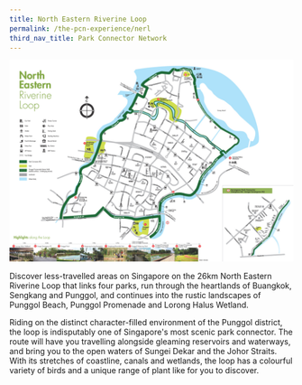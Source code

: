 ```yaml
---
title: North Eastern Riverine Loop
permalink: /the-pcn-experience/nerl
third_nav_title: Park Connector Network
---
```

![Alt text for image on Isomer site](/images/NERL%20MAP.jpeg)


Discover less-travelled areas on Singapore on the 26km North Eastern Riverine Loop that links four parks, run through the heartlands of Buangkok, Sengkang and Punggol, and continues into the rustic landscapes of Punggol Beach, Punggol Promenade and Lorong Halus Wetland.

Riding on the distinct character-filled environment of the Punggol district, the loop is indisputably one of Singapore's most scenic  park connector. The route will have you travelling alongside gleaming reservoirs and waterways, and bring you to the open waters of Sungei Dekar and the Johor Straits. With its stretches of coastline, canals and wetlands, the loop has a colourful variety of birds and a unique range of plant like for you to discover.

